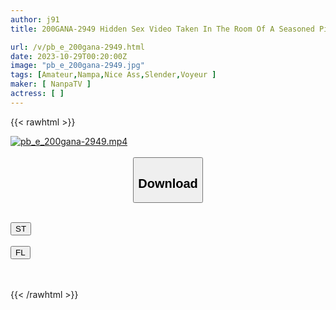 ```yaml
---
author: j91
title: 200GANA-2949 Hidden Sex Video Taken In The Room Of A Seasoned Pick-Up Artist 314 Bring The Girl You Picked Up At The Bar To Your Home! Perhaps Because Of Her Yearning For Living Alone, This Cozy Girl Who Lives At Her Parents’ Home Has A Warm And Relaxing Lifestyle, And He Just Goes Into Her House And Lets Her Touch His Body!

url: /v/pb_e_200gana-2949.html
date: 2023-10-29T00:20:00Z
image: "pb_e_200gana-2949.jpg"
tags: [Amateur,Nampa,Nice Ass,Slender,Voyeur ]
maker: [ NanpaTV ]
actress: [ ]
---
```



{{< rawhtml >}}

<div class="video" data-videoid="e0yybXYQgWhYq2v">
    <a href="javascript:;">
        <img src="https://my.j91.asia/v/pb_e_200gana-2949.jpg" width="WIDTH" height="HEIGHT" alt="pb_e_200gana-2949.mp4" loading="lazy">
    </a>
</div>

<script type="text/javascript" src="https://j91.asia/asset/on-demand-st.js"></script>

<br>
  <link rel="stylesheet" href="https://j91.asia/asset/bs5.css">
  
  <center>
  <button class="btn btn-primary" type="button" data-bs-toggle="collapse" data-bs-target=".multi-collapse" aria-expanded="false" aria-controls="multiCollapseExample1 multiCollapseExample2"><h2>Download</h2></button></center>
</p>
<div class="row">
  <div class="col">
    <div class="collapse multi-collapse" id="multiCollapseExample1">
      <div class="card card-body">
	      	      <br>
<div class="buttons">  
<a href="https://streamtape.to/v/e0yybXYQgWhYq2v"><button class="btn-hover color-3"><i class="fa fa-download"></i> ST</button></a></div>
    </div>
  </div>
</div>
  <div class="col">
    <div class="collapse multi-collapse" id="multiCollapseExample2">
      <div class="card card-body">
	      <br>
<div class="buttons">
    <a href="https://filelions.online/f/l3ipalta26ti"><button class="btn-hover color-9"><i class="fa fa-download"></i> FL</button></a></div>
<br><br>
      </div>
    </div>
  </div>
</div>

{{< /rawhtml >}}
